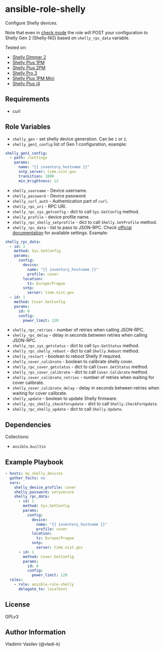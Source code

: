 ansible-role-shelly
====

Configure Shelly devices.

Note that even in [check mode](https://docs.ansible.com/ansible/latest/playbook_guide/playbooks_checkmode.html) the role will POST your configuration to Shelly Gen 2 (Shelly-NG) based on `shelly_rpc_data` variable.

Tested on:
* [Shelly Dimmer 2](https://kb.shelly.cloud/knowledge-base/shelly-dimmer-2)
* [Shelly Plus 1PM](https://kb.shelly.cloud/knowledge-base/shelly-plus-1pm)
* [Shelly Plus 2PM](https://kb.shelly.cloud/knowledge-base/shelly-plus-2pm)
* [Shelly Pro 3](https://kb.shelly.cloud/knowledge-base/shelly-pro-3-v1)
* [Shelly Plus 1PM Mini](https://kb.shelly.cloud/knowledge-base/shelly-plus-1pm-mini)
* [Shelly Plus i4](https://kb.shelly.cloud/knowledge-base/shelly-plus-i4)


Requirements
------------

* curl

Role Variables
--------------

* `shelly_gen` - set shelly device generation. Can be `1` or `2`.
* `shelly_gen1_config` list of Gen 1 configuration, example:
```yaml
shelly_gen1_config:
  - path: /settings
    params:
      name: "{{ inventory_hostname }}"
      sntp_server: time.nist.gov
      transition: 1000
      min_brightness: 12
```
* `shelly_username` - Device username.
* `shelly_password` - Device password.
* `shelly_curl_auth` - Authentication part of `curl`.
* `shelly_rpc_uri` - RPC URI.
* `shelly_rpc_sys_getconfig` - dict to call `Sys.GetConfig` method.
* `shelly_profile` - device profile name.
* `shelly_rpc_shelly_setprofile` - dict to call `Shelly.SetProfile` method.
* `shelly_rpc_data` - list to pass to JSON-RPC. Check [official documentation](https://shelly-api-docs.shelly.cloud/gen2/) for available settings. Example:
```yaml
shelly_rpc_data:
  - id: 1
    method: Sys.SetConfig
    params:
      config:
        device:
          name: "{{ inventory_hostname }}"
          profile: cover
        location:
          tz: Europe/Prague
        sntp:
          server: time.nist.gov
  - id: 1
    method: Cover.SetConfig
    params:
      id: 0
      config:
        power_limit: 120
```
* `shelly_rpc_retries` - number of retries when calling JSON-RPC.
* `shelly_rpc_delay` - delay in seconds between retries when calling JSON-RPC.
* `shelly_rpc_sys_getstatus` - dict to call `Sys.GetStatus` method.
* `shelly_rpc_shelly_reboot` - dict to call `Shelly.Reboot` method.
* `shelly_restart` - boolean to reboot Shelly if required.
* `shelly_cover_calibrate` - boolean to calibrate shelly cover.
* `shelly_rpc_cover_getstatus` - dict to call `Cover.GetStatus` method.
* `shelly_rpc_cover_calibrate` - dict to call `Cover.Calibrate` method.
* `shelly_cover_calibrate_retries` - number of retries when waiting for cover calibrate.
* `shelly_cover_calibrate_delay` - delay in seconds between retries when waiting for cover calibrate.
* `shelly_update` - boolean to update Shelly firmware.
* `shelly_rpc_shelly_checkforupdate` - dict to call `Shelly.CheckForUpdate`.
* `shelly_rpc_shelly_update` - dict to call `Shelly.Update`.

Dependencies
------------

Collections:

* `ansible.builtin`


Example Playbook
----------------

```yaml
- hosts: my_shelly_devices
  gather_facts: no
  vars:
    shelly_device_profile: cover
    shelly_password: verysecure
    shelly_rpc_data:
      - id: 1
        method: Sys.SetConfig
        params:
          config:
            device:
              name: "{{ inventory_hostname }}"
              profile: cover
            location:
              tz: Europe/Prague
            sntp:
              server: time.nist.gov
      - id: 1
        method: Cover.SetConfig
        params:
          id: 0
          config:
            power_limit: 120
  roles:
    - role: ansible-role-shelly
      delegate_to: localhost
```

License
-------

GPLv3

Author Information
------------------

Vladimir Vasilev (@vladi-k)
